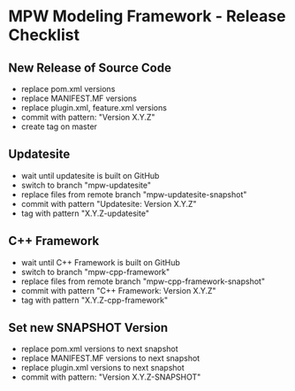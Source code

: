 # MPW Modeling Framework - Release Checklist

## New Release of Source Code

* replace pom.xml versions
* replace MANIFEST.MF versions
* replace plugin.xml, feature.xml versions
* commit with pattern: "Version X.Y.Z"
* create tag on master

## Updatesite

* wait until updatesite is built on GitHub
* switch to branch "mpw-updatesite"
* replace files from remote branch "mpw-updatesite-snapshot"
* commit with pattern "Updatesite: Version X.Y.Z"
* tag with pattern "X.Y.Z-updatesite"

## C++ Framework

* wait until C++ Framework is built on GitHub
* switch to branch "mpw-cpp-framework"
* replace files from remote branch "mpw-cpp-framework-snapshot"
* commit with pattern "C++ Framework: Version X.Y.Z"
* tag with pattern "X.Y.Z-cpp-framework"

## Set new SNAPSHOT Version

* replace pom.xml versions to next snapshot
* replace MANIFEST.MF versions to next snapshot
* replace plugin.xml versions to next snapshot
* commit with pattern: "Version X.Y.Z-SNAPSHOT"
